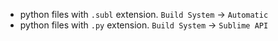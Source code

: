 +   python files with `.subl` extension. `Build System` -> `Automatic`
+   python files with `.py` extension. `Build System` -> `Sublime API`
